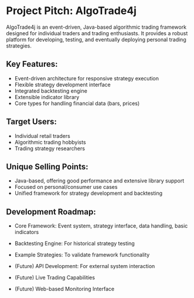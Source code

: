 # Project Pitch: AlgoTrade4j
AlgoTrade4j is an event-driven, Java-based algorithmic trading framework designed for individual traders and trading enthusiasts. It provides a robust platform for developing, testing, and eventually deploying personal trading strategies.

## Key Features:
- Event-driven architecture for responsive strategy execution
- Flexible strategy development interface
- Integrated backtesting engine
- Extensible indicator library
- Core types for handling financial data (bars, prices)

## Target Users:
- Individual retail traders
- Algorithmic trading hobbyists
- Trading strategy researchers

## Unique Selling Points:
- Java-based, offering good performance and extensive library support
- Focused on personal/consumer use cases
- Unified framework for strategy development and backtesting

## Development Roadmap:
- Core Framework: Event system, strategy interface, data handling, basic indicators
- Backtesting Engine: For historical strategy testing
- Example Strategies: To validate framework functionality

- (Future) API Development: For external system interaction
- (Future) Live Trading Capabilities
- (Future) Web-based Monitoring Interface